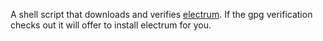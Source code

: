 A shell script that downloads and verifies [electrum](https://electrum.org). If the gpg verification checks out it will offer to install electrum for you.
